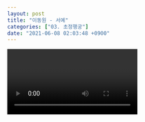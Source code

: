 ```yaml
---
layout: post
title: "이동원 - 서예"
categories: ["03. 초정행궁"]
date: "2021-06-08 02:03:48 +0900"
---
```

<video class="post-video" controls>

    <source src='{{ "assets/videos/03. 초정행궁/06.mp4" | relative_url }}'
            type="video/mp4">

    Sorry, your browser doesn't support embedded videos.
</video>
